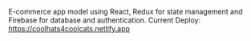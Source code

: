  E-commerce app model using React, Redux for state management and Firebase for database and authentication.
Current Deploy: https://coolhats4coolcats.netlify.app
